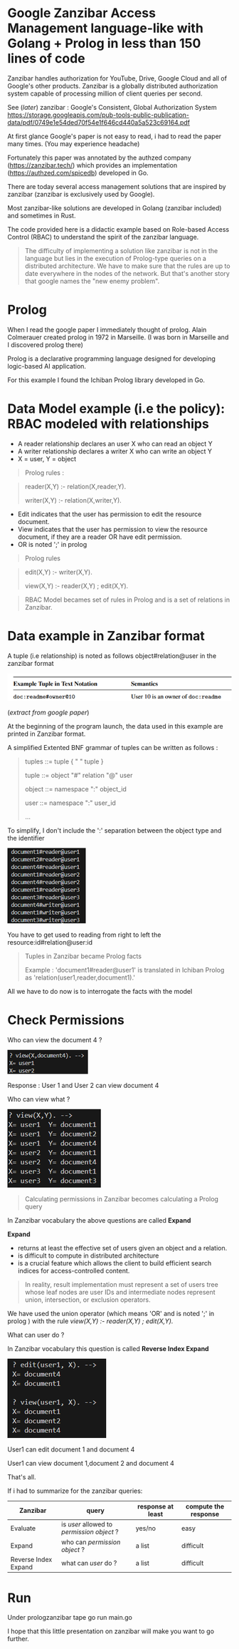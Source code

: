 # Google Zanzibar Access Management  language-like with Golang + Prolog in less than 150 lines of code

Zanzibar handles authorization for YouTube, Drive, Google Cloud and all of Google's other products.
Zanzibar is a globally distributed authorization system capable of processing million of client queries per second.

See (_later_) zanzibar : Google's Consistent, Global Authorization System
https://storage.googleapis.com/pub-tools-public-publication-data/pdf/0749e1e54ded70f54e1f646cd440a5a523c69164.pdf

At first glance Google's paper is not easy to read, i had to read the paper many times. (You may experience headache)

Fortunately this paper was annotated by the authzed company (https://zanzibar.tech/) which provides an implementation (https://authzed.com/spicedb) developed in Go.

There are today several access management solutions  that are inspired by zanzibar (zanzibar is exclusively used by Google).

Most zanzibar-like solutions are developed in Golang (zanzibar included) and sometimes in Rust.

The code provided here is a didactic example based on Role-based Access Control (RBAC) to understand the spirit of the zanzibar language.

> The difficulty of implementing a solution like zanzibar is not in the language but lies in the execution of Prolog-type queries on a distributed architecture.
> We have to make sure that the rules are up to date everywhere in the nodes of the network.
> But that's another story that google names the "new enemy problem".

# Prolog

When I read the google paper I immediately thought of prolog. Alain Colmerauer created prolog in 1972 in Marseille.
(I was born in Marseille and I discovered prolog there)

Prolog is a declarative programming language designed for developing logic-based AI application.

For this example I found the Ichiban Prolog library developed in Go.

# Data Model example (i.e the policy): RBAC modeled with relationships 

- A reader relationship declares an user X who can read an object Y
- A writer relationship declares a writer X who can write an object Y
- X = user, Y = object

> Prolog rules :

> reader(X,Y) :- relation(X,reader,Y).
>
> writer(X,Y) :- relation(X,writer,Y).

- Edit indicates that the user has permission to edit the resource document. 
- View indicates that the user has permission to view the resource document, if they are a reader OR have edit permission.
- OR is noted ';' in prolog

> Prolog rules

> edit(X,Y) :- writer(X,Y).
> 
> view(X,Y) :- reader(X,Y) ; edit(X,Y). 

> RBAC Model becames set of rules in Prolog and is a set of relations in Zanzibar.


# Data example in Zanzibar format 

A tuple (i.e relationship) is noted as follows object#relation@user in the zanzibar format

![image info](ZPaper1.png)

(_extract from google paper_)

At the beginning of the program launch, the data used in this example are printed in Zanzibar format.

A simplified Extented BNF grammar of tuples can be written as follows :

> tuples ::= tuple { " " tuple }
>
> tuple ::= object "#" relation "@" user
>
> object ::= namespace ":" object_id
>
> user  ::= namespace ":" user_id 
>
> ...

To simplify, I don't include the ':' separation between the object type and the identifier

![image info](dataTuples.png)

You have to get used to reading from right to left the resource:id#relation@user:id


> Tuples in Zanzibar became Prolog facts
>
> Example : 'document1#reader@user1' is translated in Ichiban Prolog as  'relation(user1,reader,document1).'

All we have to do now is to interrogate the facts with the model

 # Check Permissions

Who can view the document 4 ?

![image info](question2.png)

Response : User 1 and User 2 can view document 4

Who can view what ?

![image info](question1.png)

> Calculating permissions in Zanzibar becomes calculating a Prolog query


In Zanzibar vocabulary the above questions are called __Expand__

__Expand__

- returns at least the effective set of users  given an object and a relation. 
- is difficult to compute in distributed architecture 
- is a crucial feature which allows the client to build efficient search indices for access-controlled content.

> In reality, result implementation must represent a set of users tree whose leaf nodes are user IDs and intermediate nodes represent union, intersection, or exclusion operators.

We have used the union operator (which means 'OR' and is noted ';' in prolog ) with the rule  _view(X,Y) :- reader(X,Y) ; edit(X,Y)._


What can user do ?

In Zanzibar vocabulary this question is called __Reverse Index Expand__ 

![image info](question3.png)

User1 can edit document 1 and document 4

User1 can view document 1,document 2 and document 4

That's all.

If i had to summarize for the zanzibar queries:

| Zanzibar             |  query  | response at least | compute the response|
|----------------------|---------|----------|---------|
| Evaluate             | is _user_ allowed to _permission_ _object_ ? | yes/no | easy  |
| Expand               |   who can _permission_ _object_  ? |   a list |  difficult   |
| Reverse Index Expand |   what can _user_ do ?       |    a list| difficult |

# Run

Under prologzanzibar tape go run main.go

I hope that this little presentation on zanzibar will make you want to go further.